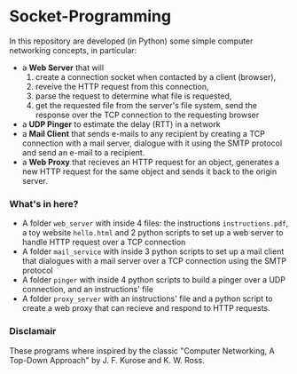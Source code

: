 # Socket-Programming

In this repository are developed (in Python) some simple computer networking concepts, in particular:
- a **Web Server** that will 
  1. create a connection socket when contacted by a client (browser), 
  2. reveive the HTTP request from this connection,
  3. parse the request to determine what file is requested,
  4. get the requested file from the server's file system, 
  send the response over the TCP connection to the requesting browser
- a **UDP Pinger** to estimate the delay (RTT) in a network
- a **Mail Client** that sends e-mails to any recipient by creating a TCP connection with a mail server, dialogue with it using the SMTP protocol and send an e-mail to a recipient.
- a **Web Proxy** that recieves an HTTP request for an object, generates a new HTTP request for the same object and sends it back to the origin server.

### What's in here?
- A folder `web_server` with inside 4 files: the instructions `instructions.pdf`, a toy website `hello.html` and 2 python scripts to set up a web server to handle HTTP request over a TCP connection
- A folder `mail_service` with inside 3 python scripts to set up a mail client that dialogues with a mail server over a TCP connection using the SMTP protocol
- A folder `pinger` with inside 4 python scripts to build a pinger over a UDP connection, and an instructions' file
- A folder `proxy_server` with an instructions' file and a python script to create a web proxy that can recieve and respond to HTTP requests.

### Disclamair
These programs where inspired by the classic "Computer Networking, A Top-Down Approach" by J. F. Kurose and K. W. Ross.
